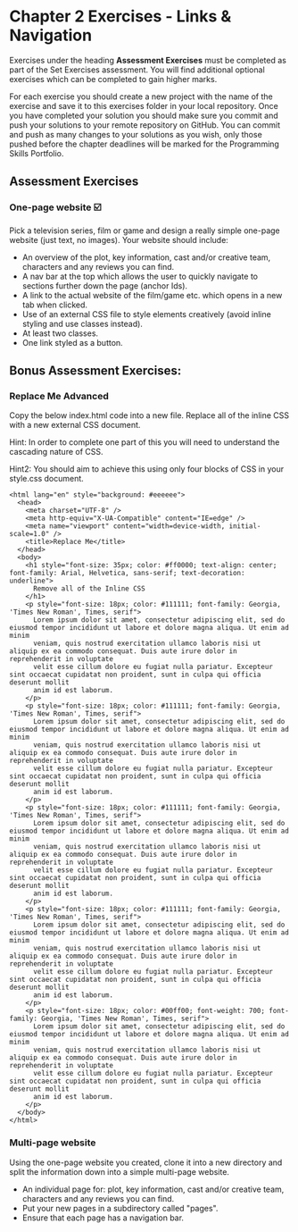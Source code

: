 # Chapter 2 Exercises - Links & Navigation

Exercises under the heading **Assessment Exercises** must be completed as part of the Set Exercises assessment. You will find additional optional exercises which can be completed to gain higher marks. 

For each exercise you should create a new project with the name of the exercise and save it to this exercises folder in your local repository. Once you have completed your solution you should make sure you commit and push your solutions to your remote repository on GitHub. You can commit and push as many changes to your solutions as you wish, only those pushed before the chapter deadlines will be marked for the Programming Skills Portfolio.

## Assessment Exercises 

### One-page website :ballot_box_with_check:

Pick a television series, film or game and design a really simple one-page website (just text, no images). Your website should include:

* An overview of the plot, key information, cast and/or creative team, characters and any reviews you can find. 
* A nav bar at the top which allows the user to quickly navigate to sections further down the page (anchor Ids).
* A link to the actual website of the film/game etc. which opens in a new tab when clicked. 
* Use of an external CSS file to style elements creatively (avoid inline styling and use classes instead).
* At least two classes. 
* One link styled as a button.

## Bonus Assessment Exercises:
### Replace Me Advanced 

Copy the below index.html code into a new file. Replace all of the inline CSS with a new external CSS document.

Hint: In order to complete one part of this you will need to understand the cascading nature of CSS.

Hint2: You should aim to achieve this using only four blocks of CSS in your style.css document. 

```<!DOCTYPE html>
<html lang="en" style="background: #eeeeee">
  <head>
    <meta charset="UTF-8" />
    <meta http-equiv="X-UA-Compatible" content="IE=edge" />
    <meta name="viewport" content="width=device-width, initial-scale=1.0" />
    <title>Replace Me</title>
  </head>
  <body>
    <h1 style="font-size: 35px; color: #ff0000; text-align: center; font-family: Arial, Helvetica, sans-serif; text-decoration: underline">
      Remove all of the Inline CSS
    </h1>
    <p style="font-size: 18px; color: #111111; font-family: Georgia, 'Times New Roman', Times, serif">
      Lorem ipsum dolor sit amet, consectetur adipiscing elit, sed do eiusmod tempor incididunt ut labore et dolore magna aliqua. Ut enim ad minim
      veniam, quis nostrud exercitation ullamco laboris nisi ut aliquip ex ea commodo consequat. Duis aute irure dolor in reprehenderit in voluptate
      velit esse cillum dolore eu fugiat nulla pariatur. Excepteur sint occaecat cupidatat non proident, sunt in culpa qui officia deserunt mollit
      anim id est laborum.
    </p>
    <p style="font-size: 18px; color: #111111; font-family: Georgia, 'Times New Roman', Times, serif">
      Lorem ipsum dolor sit amet, consectetur adipiscing elit, sed do eiusmod tempor incididunt ut labore et dolore magna aliqua. Ut enim ad minim
      veniam, quis nostrud exercitation ullamco laboris nisi ut aliquip ex ea commodo consequat. Duis aute irure dolor in reprehenderit in voluptate
      velit esse cillum dolore eu fugiat nulla pariatur. Excepteur sint occaecat cupidatat non proident, sunt in culpa qui officia deserunt mollit
      anim id est laborum.
    </p>
    <p style="font-size: 18px; color: #111111; font-family: Georgia, 'Times New Roman', Times, serif">
      Lorem ipsum dolor sit amet, consectetur adipiscing elit, sed do eiusmod tempor incididunt ut labore et dolore magna aliqua. Ut enim ad minim
      veniam, quis nostrud exercitation ullamco laboris nisi ut aliquip ex ea commodo consequat. Duis aute irure dolor in reprehenderit in voluptate
      velit esse cillum dolore eu fugiat nulla pariatur. Excepteur sint occaecat cupidatat non proident, sunt in culpa qui officia deserunt mollit
      anim id est laborum.
    </p>
    <p style="font-size: 18px; color: #111111; font-family: Georgia, 'Times New Roman', Times, serif">
      Lorem ipsum dolor sit amet, consectetur adipiscing elit, sed do eiusmod tempor incididunt ut labore et dolore magna aliqua. Ut enim ad minim
      veniam, quis nostrud exercitation ullamco laboris nisi ut aliquip ex ea commodo consequat. Duis aute irure dolor in reprehenderit in voluptate
      velit esse cillum dolore eu fugiat nulla pariatur. Excepteur sint occaecat cupidatat non proident, sunt in culpa qui officia deserunt mollit
      anim id est laborum.
    </p>
    <p style="font-size: 18px; color: #00ff00; font-weight: 700; font-family: Georgia, 'Times New Roman', Times, serif">
      Lorem ipsum dolor sit amet, consectetur adipiscing elit, sed do eiusmod tempor incididunt ut labore et dolore magna aliqua. Ut enim ad minim
      veniam, quis nostrud exercitation ullamco laboris nisi ut aliquip ex ea commodo consequat. Duis aute irure dolor in reprehenderit in voluptate
      velit esse cillum dolore eu fugiat nulla pariatur. Excepteur sint occaecat cupidatat non proident, sunt in culpa qui officia deserunt mollit
      anim id est laborum.
    </p>
  </body>
</html>
```

### Multi-page website

Using the one-page website you created,
clone it into a new directory
and split the information down into a simple multi-page website.

* An individual page for: plot, key information, cast and/or creative team, characters and any reviews you can find. 
* Put your new pages in a subdirectory called "pages".
* Ensure that each page has a navigation bar.

